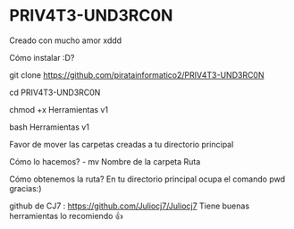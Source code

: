 # PRIV4T3-UND3RC0N
Creado con mucho amor xddd

Cómo instalar :D?

git clone https://github.com/piratainformatico2/PRIV4T3-UND3RC0N

cd PRIV4T3-UND3RC0N

chmod +x Herramientas v1

bash Herramientas v1

Favor de mover las carpetas creadas a tu directorio principal

Cómo lo hacemos? - mv Nombre de la carpeta Ruta

Cómo obtenemos la ruta? En tu directorio principal ocupa el comando pwd gracias:)

github de CJ7 :
https://github.com/Juliocj7/Juliocj7
Tiene buenas herramientas lo recomiendo 👍
